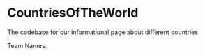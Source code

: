 # CountriesOfTheWorld
The codebase for our informational page about different countries

Team Names:
